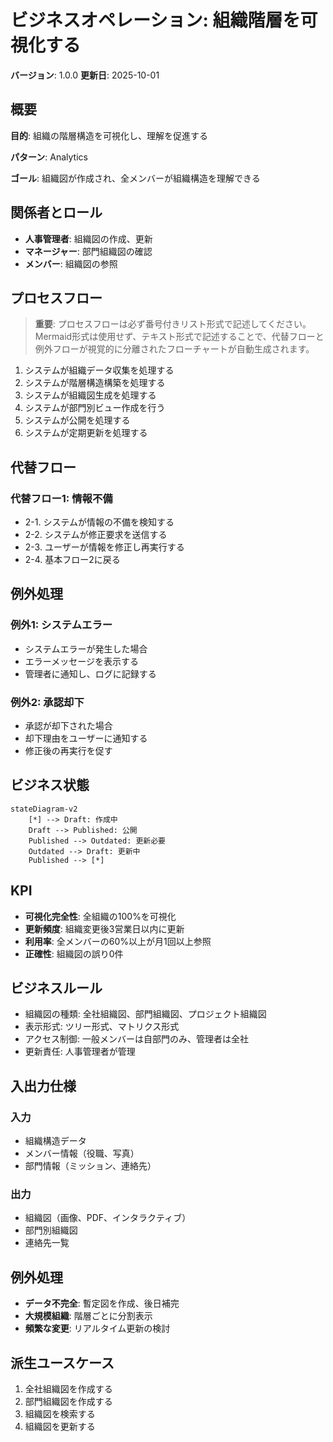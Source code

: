 # ビジネスオペレーション: 組織階層を可視化する

**バージョン**: 1.0.0
**更新日**: 2025-10-01

## 概要

**目的**: 組織の階層構造を可視化し、理解を促進する

**パターン**: Analytics

**ゴール**: 組織図が作成され、全メンバーが組織構造を理解できる

## 関係者とロール

- **人事管理者**: 組織図の作成、更新
- **マネージャー**: 部門組織図の確認
- **メンバー**: 組織図の参照

## プロセスフロー

> **重要**: プロセスフローは必ず番号付きリスト形式で記述してください。
> Mermaid形式は使用せず、テキスト形式で記述することで、代替フローと例外フローが視覚的に分離されたフローチャートが自動生成されます。

1. システムが組織データ収集を処理する
2. システムが階層構造構築を処理する
3. システムが組織図生成を処理する
4. システムが部門別ビュー作成を行う
5. システムが公開を処理する
6. システムが定期更新を処理する

## 代替フロー

### 代替フロー1: 情報不備
- 2-1. システムが情報の不備を検知する
- 2-2. システムが修正要求を送信する
- 2-3. ユーザーが情報を修正し再実行する
- 2-4. 基本フロー2に戻る

## 例外処理

### 例外1: システムエラー
- システムエラーが発生した場合
- エラーメッセージを表示する
- 管理者に通知し、ログに記録する

### 例外2: 承認却下
- 承認が却下された場合
- 却下理由をユーザーに通知する
- 修正後の再実行を促す

## ビジネス状態

```mermaid
stateDiagram-v2
    [*] --> Draft: 作成中
    Draft --> Published: 公開
    Published --> Outdated: 更新必要
    Outdated --> Draft: 更新中
    Published --> [*]
```

## KPI

- **可視化完全性**: 全組織の100%を可視化
- **更新頻度**: 組織変更後3営業日以内に更新
- **利用率**: 全メンバーの60%以上が月1回以上参照
- **正確性**: 組織図の誤り0件

## ビジネスルール

- 組織図の種類: 全社組織図、部門組織図、プロジェクト組織図
- 表示形式: ツリー形式、マトリクス形式
- アクセス制御: 一般メンバーは自部門のみ、管理者は全社
- 更新責任: 人事管理者が管理

## 入出力仕様

### 入力
- 組織構造データ
- メンバー情報（役職、写真）
- 部門情報（ミッション、連絡先）

### 出力
- 組織図（画像、PDF、インタラクティブ）
- 部門別組織図
- 連絡先一覧

## 例外処理

- **データ不完全**: 暫定図を作成、後日補完
- **大規模組織**: 階層ごとに分割表示
- **頻繁な変更**: リアルタイム更新の検討

## 派生ユースケース

1. 全社組織図を作成する
2. 部門組織図を作成する
3. 組織図を検索する
4. 組織図を更新する
